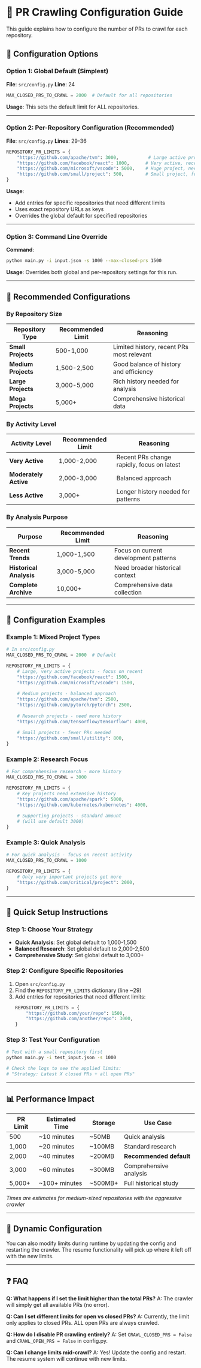 # 🔧 PR Crawling Configuration Guide

This guide explains how to configure the number of PRs to crawl for each repository.

## 📍 Configuration Options

### **Option 1: Global Default (Simplest)**

**File**: `src/config.py`
**Line**: 24

```python
MAX_CLOSED_PRS_TO_CRAWL = 2000  # Default for all repositories
```

**Usage**: This sets the default limit for ALL repositories.

---

### **Option 2: Per-Repository Configuration (Recommended)**

**File**: `src/config.py`
**Lines**: 29-36

```python
REPOSITORY_PR_LIMITS = {
    "https://github.com/apache/tvm": 3000,           # Large active project
    "https://github.com/facebook/react": 1000,      # Very active, recent PRs most important
    "https://github.com/microsoft/vscode": 5000,    # Huge project, need more history
    "https://github.com/small/project": 500,        # Small project, fewer PRs needed
}
```

**Usage**: 
- Add entries for specific repositories that need different limits
- Uses exact repository URLs as keys
- Overrides the global default for specified repositories

---

### **Option 3: Command Line Override**

**Command**: 
```bash
python main.py -i input.json -s 1000 --max-closed-prs 1500
```

**Usage**: Overrides both global and per-repository settings for this run.

---

## 🎯 Recommended Configurations

### **By Repository Size**

| Repository Type | Recommended Limit | Reasoning |
|----------------|-------------------|-----------|
| **Small Projects** | 500-1,000 | Limited history, recent PRs most relevant |
| **Medium Projects** | 1,500-2,500 | Good balance of history and efficiency |
| **Large Projects** | 3,000-5,000 | Rich history needed for analysis |
| **Mega Projects** | 5,000+ | Comprehensive historical data |

### **By Activity Level**

| Activity Level | Recommended Limit | Reasoning |
|---------------|-------------------|-----------|
| **Very Active** | 1,000-2,000 | Recent PRs change rapidly, focus on latest |
| **Moderately Active** | 2,000-3,000 | Balanced approach |
| **Less Active** | 3,000+ | Longer history needed for patterns |

### **By Analysis Purpose**

| Purpose | Recommended Limit | Reasoning |
|---------|-------------------|-----------|
| **Recent Trends** | 1,000-1,500 | Focus on current development patterns |
| **Historical Analysis** | 3,000-5,000 | Need broader historical context |
| **Complete Archive** | 10,000+ | Comprehensive data collection |

---

## 📝 Configuration Examples

### **Example 1: Mixed Project Types**

```python
# In src/config.py
MAX_CLOSED_PRS_TO_CRAWL = 2000  # Default

REPOSITORY_PR_LIMITS = {
    # Large, very active projects - focus on recent
    "https://github.com/facebook/react": 1500,
    "https://github.com/microsoft/vscode": 1500,
    
    # Medium projects - balanced approach
    "https://github.com/apache/tvm": 2500,
    "https://github.com/pytorch/pytorch": 2500,
    
    # Research projects - need more history
    "https://github.com/tensorflow/tensorflow": 4000,
    
    # Small projects - fewer PRs needed
    "https://github.com/small/utility": 800,
}
```

### **Example 2: Research Focus**

```python
# For comprehensive research - more history
MAX_CLOSED_PRS_TO_CRAWL = 3000

REPOSITORY_PR_LIMITS = {
    # Key projects need extensive history
    "https://github.com/apache/spark": 5000,
    "https://github.com/kubernetes/kubernetes": 4000,
    
    # Supporting projects - standard amount
    # (will use default 3000)
}
```

### **Example 3: Quick Analysis**

```python
# For quick analysis - focus on recent activity
MAX_CLOSED_PRS_TO_CRAWL = 1000

REPOSITORY_PR_LIMITS = {
    # Only very important projects get more
    "https://github.com/critical/project": 2000,
}
```

---

## 🚀 Quick Setup Instructions

### **Step 1: Choose Your Strategy**
- **Quick Analysis**: Set global default to 1,000-1,500
- **Balanced Research**: Set global default to 2,000-2,500  
- **Comprehensive Study**: Set global default to 3,000+

### **Step 2: Configure Specific Repositories**
1. Open `src/config.py`
2. Find the `REPOSITORY_PR_LIMITS` dictionary (line ~29)
3. Add entries for repositories that need different limits:
   ```python
   REPOSITORY_PR_LIMITS = {
       "https://github.com/your/repo": 1500,
       "https://github.com/another/repo": 3000,
   }
   ```

### **Step 3: Test Your Configuration**
```bash
# Test with a small repository first
python main.py -i test_input.json -s 1000

# Check the logs to see the applied limits:
# "Strategy: Latest X closed PRs + all open PRs"
```

---

## 📊 Performance Impact

| PR Limit | Estimated Time | Storage | Use Case |
|----------|---------------|---------|----------|
| 500 | ~10 minutes | ~50MB | Quick analysis |
| 1,000 | ~20 minutes | ~100MB | Standard research |
| 2,000 | ~40 minutes | ~200MB | **Recommended default** |
| 3,000 | ~60 minutes | ~300MB | Comprehensive analysis |
| 5,000+ | ~100+ minutes | ~500MB+ | Full historical study |

*Times are estimates for medium-sized repositories with the aggressive crawler*

---

## 🔄 Dynamic Configuration

You can also modify limits during runtime by updating the config and restarting the crawler. The resume functionality will pick up where it left off with the new limits.

---

## ❓ FAQ

**Q: What happens if I set the limit higher than the total PRs?**
A: The crawler will simply get all available PRs (no error).

**Q: Can I set different limits for open vs closed PRs?**
A: Currently, the limit only applies to closed PRs. ALL open PRs are always crawled.

**Q: How do I disable PR crawling entirely?**
A: Set `CRAWL_CLOSED_PRS = False` and `CRAWL_OPEN_PRS = False` in config.py.

**Q: Can I change limits mid-crawl?**
A: Yes! Update the config and restart. The resume system will continue with new limits.
